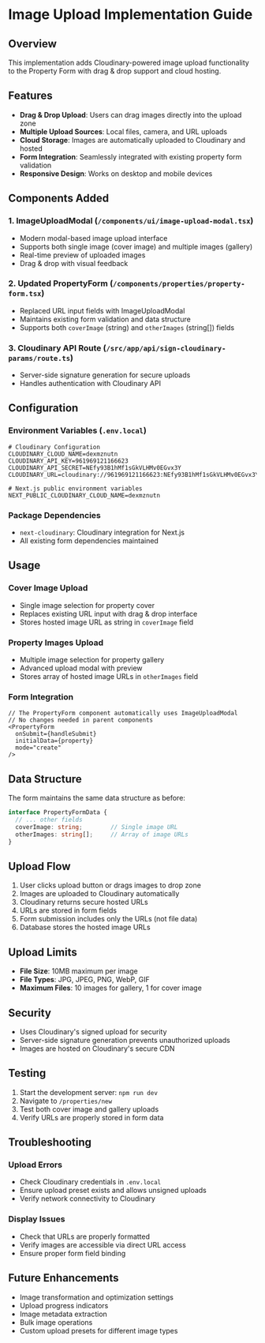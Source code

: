 # Image Upload Implementation Guide

## Overview
This implementation adds Cloudinary-powered image upload functionality to the Property Form with drag & drop support and cloud hosting.

## Features
- **Drag & Drop Upload**: Users can drag images directly into the upload zone
- **Multiple Upload Sources**: Local files, camera, and URL uploads
- **Cloud Storage**: Images are automatically uploaded to Cloudinary and hosted
- **Form Integration**: Seamlessly integrated with existing property form validation
- **Responsive Design**: Works on desktop and mobile devices

## Components Added

### 1. ImageUploadModal (`/components/ui/image-upload-modal.tsx`)
- Modern modal-based image upload interface
- Supports both single image (cover image) and multiple images (gallery)
- Real-time preview of uploaded images
- Drag & drop with visual feedback

### 2. Updated PropertyForm (`/components/properties/property-form.tsx`)
- Replaced URL input fields with ImageUploadModal
- Maintains existing form validation and data structure
- Supports both `coverImage` (string) and `otherImages` (string[]) fields

### 3. Cloudinary API Route (`/src/app/api/sign-cloudinary-params/route.ts`)
- Server-side signature generation for secure uploads
- Handles authentication with Cloudinary API

## Configuration

### Environment Variables (`.env.local`)
```env
# Cloudinary Configuration
CLOUDINARY_CLOUD_NAME=dexmznutn
CLOUDINARY_API_KEY=961969121166623
CLOUDINARY_API_SECRET=NEfy93B1hMf1sGkVLHMv0EGvx3Y
CLOUDINARY_URL=cloudinary://961969121166623:NEfy93B1hMf1sGkVLHMv0EGvx3Y@dexmznutn

# Next.js public environment variables
NEXT_PUBLIC_CLOUDINARY_CLOUD_NAME=dexmznutn
```

### Package Dependencies
- `next-cloudinary`: Cloudinary integration for Next.js
- All existing form dependencies maintained

## Usage

### Cover Image Upload
- Single image selection for property cover
- Replaces existing URL input with drag & drop interface
- Stores hosted image URL as string in `coverImage` field

### Property Images Upload
- Multiple image selection for property gallery
- Advanced upload modal with preview
- Stores array of hosted image URLs in `otherImages` field

### Form Integration
```tsx
// The PropertyForm component automatically uses ImageUploadModal
// No changes needed in parent components
<PropertyForm
  onSubmit={handleSubmit}
  initialData={property}
  mode="create"
/>
```

## Data Structure
The form maintains the same data structure as before:

```typescript
interface PropertyFormData {
  // ... other fields
  coverImage: string;        // Single image URL
  otherImages: string[];     // Array of image URLs
}
```

## Upload Flow
1. User clicks upload button or drags images to drop zone
2. Images are uploaded to Cloudinary automatically
3. Cloudinary returns secure hosted URLs
4. URLs are stored in form fields
5. Form submission includes only the URLs (not file data)
6. Database stores the hosted image URLs

## Upload Limits
- **File Size**: 10MB maximum per image
- **File Types**: JPG, JPEG, PNG, WebP, GIF
- **Maximum Files**: 10 images for gallery, 1 for cover image

## Security
- Uses Cloudinary's signed upload for security
- Server-side signature generation prevents unauthorized uploads
- Images are hosted on Cloudinary's secure CDN

## Testing
1. Start the development server: `npm run dev`
2. Navigate to `/properties/new`
3. Test both cover image and gallery uploads
4. Verify URLs are properly stored in form data

## Troubleshooting

### Upload Errors
- Check Cloudinary credentials in `.env.local`
- Ensure upload preset exists and allows unsigned uploads
- Verify network connectivity to Cloudinary

### Display Issues
- Check that URLs are properly formatted
- Verify images are accessible via direct URL access
- Ensure proper form field binding

## Future Enhancements
- Image transformation and optimization settings
- Upload progress indicators
- Image metadata extraction
- Bulk image operations
- Custom upload presets for different image types